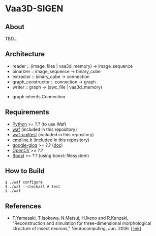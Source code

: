# Vaa3D-SIGEN

## About

TBD...

## Architecture

* reader :: (image\_files | vaa3d\_memory) -> image\_sequence
* binarizer :: image\_sequence -> binary\_cube
* extractor :: binary\_cube -> connection
* graph\_constructor :: connection -> graph
* writer :: graph -> (swc\_file | vaa3d\_memory)

- graph inherits Connection

## Requirements

* [Python](https://www.python.org/) >= ?.? (to use Waf)
* [waf](https://waf.io/) (included in this repository)
* [waf-unittest](https://github.com/tanakh/waf-unittest) (included in this repository)
* [cmdline.h](https://github.com/tanakh/cmdline) (included in this repository)
* [google-glog](https://github.com/google/glog) >= ?.? ([doc](http://google-glog.googlecode.com/svn/trunk/doc/glog.html))
* [OpenCV](http://opencv.org/) >= ?.?
* [Boost](http://www.boost.org/) >= ?.? (using boost::filesystem)

## How to Build

```
$ ./waf configure
$ ./waf --checkall # test
$ ./waf
```

## References

* T.Yamasaki, T.Isokawa, N.Matsui, H.Ikeno and R.Kanzaki, "Reconstruction and simulation for three-dimensional morphological structure of insect neurons," Neurocomputing, Jun. 2006. \[[link](http://dx.doi.org/10.1016/j.neucom.2005.12.042)\]
